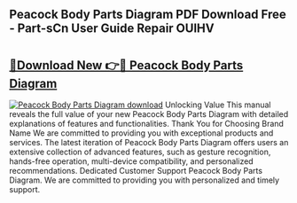 ## Peacock Body Parts Diagram PDF Download Free - Part-sCn User Guide Repair OUlHV

# <h2><a href="http://dfttbjc.blite.top/?on=Peacock+Body+Parts+Diagram">🔗Download New 👉🔴 Peacock Body Parts Diagram</a></h2>

[![Peacock Body Parts Diagram download](https://i.imgur.com/lujVjoI.png)](http://dfttbjc.blite.top/?on=Peacock+Body+Parts+Diagram)
Unlocking Value This manual reveals the full value of your new Peacock Body Parts Diagram with detailed explanations of features and functionalities. Thank You for Choosing Brand Name We are committed to providing you with exceptional products and services. The latest iteration of Peacock Body Parts Diagram offers users an extensive collection of advanced features, such as gesture recognition, hands-free operation, multi-device compatibility, and personalized recommendations. Dedicated Customer Support Peacock Body Parts Diagram. We are committed to providing you with personalized and timely support.
